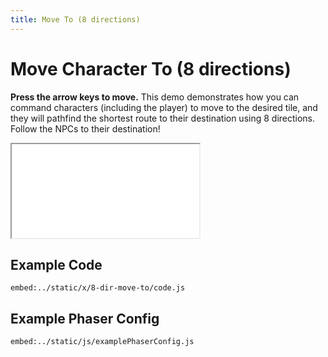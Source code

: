 ```yaml
---
title: Move To (8 directions)
---
```


# Move Character To (8 directions)

**Press the arrow keys to move.** This demo demonstrates how you can command characters (including the player) to move to the desired tile, and they will pathfind the shortest route to their destination using 8 directions. Follow the NPCs to their destination!

<iframe src="../../x/8-dir-move-to"></iframe>

## Example Code

`embed:../static/x/8-dir-move-to/code.js`

## Example Phaser Config

`embed:../static/js/examplePhaserConfig.js`
